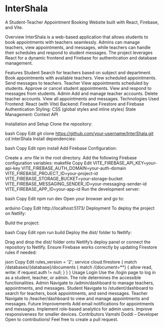 <h1>InterShala</h1>
A Student-Teacher Appointment Booking Website built with React, Firebase, and Vite.

Overview
InterShala is a web-based application that allows students to book appointments with teachers seamlessly. Admins can manage teachers, view appointments, and messages, while teachers can handle their schedules and respond to student messages. The project leverages React for a dynamic frontend and Firebase for authentication and database management.

Features
Student
Search for teachers based on subject and department.
Book appointments with available teachers.
View scheduled appointments.
Send messages to teachers.
Teacher
View appointments scheduled by students.
Approve or cancel student appointments.
View and respond to messages from students.
Admin
Add and manage teacher accounts.
Delete teacher accounts.
View all appointments and messages.
Technologies Used
Frontend: React (with Vite)
Backend: Firebase Firestore and Firebase Authentication
Styling: CSS (global styles and inline styles)
State Management: Context API

Installation and Setup
Clone the repository:

bash
Copy
Edit
git clone https://github.com/your-username/InterShala.git
cd InterShala
Install dependencies:

bash
Copy
Edit
npm install
Add Firebase Configuration:

Create a .env file in the root directory.
Add the following Firebase configuration variables:
makefile
Copy
Edit
VITE_FIREBASE_API_KEY=your-api-key
VITE_FIREBASE_AUTH_DOMAIN=your-auth-domain
VITE_FIREBASE_PROJECT_ID=your-project-id
VITE_FIREBASE_STORAGE_BUCKET=your-storage-bucket
VITE_FIREBASE_MESSAGING_SENDER_ID=your-messaging-sender-id
VITE_FIREBASE_APP_ID=your-app-id
Run the development server:

bash
Copy
Edit
npm run dev
Open your browser and go to:

arduino
Copy
Edit
http://localhost:5173/
Deployment
To deploy the project on Netlify:

Build the project:

bash
Copy
Edit
npm run build
Deploy the dist/ folder to Netlify:

Drag and drop the dist/ folder onto Netlify’s deploy panel or connect the repository to Netlify.
Ensure Firebase works correctly by updating Firestore rules if needed:

json
Copy
Edit
rules_version = '2';
service cloud.firestore {
  match /databases/{database}/documents {
    match /{document=**} {
      allow read, write: if request.auth != null;
    }
  }
}
Usage
Login
Use the /login page to log in as a student, teacher, or admin.
The role determines the accessible functionalities.
Admin
Navigate to /admin/dashboard to manage teachers, appointments, and messages.
Student
Navigate to /student/dashboard to search for teachers, book appointments, and send messages.
Teacher
Navigate to /teacher/dashboard to view and manage appointments and messages.
Future Improvements
Add email notifications for appointments and messages.
Implement role-based analytics for admin users.
Improve responsiveness for smaller devices.
Contributors
Vamshi Doddi – Developer
Open to contributions! Feel free to create a pull request.


